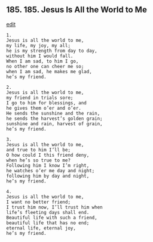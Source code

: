 
## 185.  185. Jesus Is All the World to Me
[edit](https://docs.google.com/document/d/1vDXYuJz%2DTiaRlzWZd%2DIpl5tflmoJPJ0y/edit?mode=html)






    1.
    Jesus is all the world to me,
    my life, my joy, my all;
    he is my strength from day to day,
    without him I would fall.
    When I am sad, to him I go,
    no other one can cheer me so;
    when I am sad, he makes me glad,
    he’s my friend.

    2.
    Jesus is all the world to me,
    my friend in trials sore;
    I go to him for blessings, and
    he gives them o’er and o’er.
    He sends the sunshine and the rain,
    he sends the harvest’s golden grain;
    sunshine and rain, harvest of grain,
    he’s my friend.

    3.
    Jesus is all the world to me,
    and true to him I’ll be;
    O how could I this friend deny,
    when he’s so true to me?
    Following him I know I’m right,
    he watches o’er me day and night;
    following him by day and night,
    he’s my friend.

    4.
    Jesus is all the world to me,
    I want no better friend;
    I trust him now, I’ll trust him when
    life’s fleeting days shall end.
    Beautiful life with such a friend,
    beautiful life that has no end;
    eternal life, eternal joy,
    he’s my friend.
